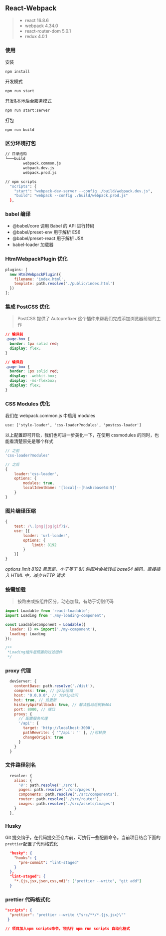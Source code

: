 ## React-Webpack

> - react 16.8.6
> - webpack 4.34.0
> - react-router-dom 5.0.1
> - redux 4.0.1

### 使用

安装

```
npm install
```

开发模式

```
npm run start
```

开发&本地后台服务模式

```
npm run start:server
```

打包

```
npm run build
```

### 区分环境打包

```bash
// 目录结构
└───build
        webpack.common.js
        webpack.dev.js
        webpack.prod.js

// npm scripts
  "scripts": {
    "start": "webpack-dev-server --config ./build/webpack.dev.js",
    "build": "webpack --config ./build/webpack.prod.js"
  },
```

### babel 编译

- @babel/core 调用 Babel 的 API 进行转码
- @babel/preset-env 用于解析 ES6
- @babel/preset-react 用于解析 JSX
- babel-loader 加载器

### HtmlWebpackPlugin 优化

```javascript
plugins: [
  new HtmlWebpackPlugin({
    filename: 'index.html',
    template: path.resolve('./public/index.html')
  })
];
```

### 集成 PostCSS 优化

> PostCSS 提供了 Autoprefixer 这个插件来帮我们完成添加浏览器前缀的工作

```css
// 编译前
.page-box {
  border: 1px solid red;
  display: flex;
}

// 编译后
.page-box {
  border: 1px solid red;
  display: -webkit-box;
  display: -ms-flexbox;
  display: flex;
}
```

### CSS Modules 优化

我们在 webpack.common.js 中启用 modules

```
use: ['style-loader', 'css-loader?modules', 'postcss-loader']
```

以上配置即可开启，我们也可进一步美化一下，在使用 cssmodules 的同时，也能看清楚原先是哪个样式

```javascript
// 之前
'css-loader?modules'

// 之后
{
    loader:'css-loader',
    options: {
        modules: true,
        localIdentName: '[local]--[hash:base64:5]'
    }
}
```

### 图片编译压缩

```javascript
{
    test: /\.(png|jpg|gif)$/,
    use: [{
        loader: 'url-loader',
        options: {
            limit: 8192
        }
    }]
}
```

_options limit 8192 意思是，小于等于 8K 的图片会被转成 base64 编码，直接插入 HTML 中，减少 HTTP 请求_

### 按需加载

> 按路由或按组件区分，动态加载，有助于切割代码

```javascript
import Loadable from 'react-loadable';
import Loading from './my-loading-component';

const LoadableComponent = Loadable({
  loader: () => import('./my-component'),
  loading: Loading
});

/**
 *Loading组件是预置的过滤组件
 */
```

### proxy 代理

```javascript
  devServer: {
    contentBase: path.resolve('./dist'),
    compress: true, // gzip压缩
    host: '0.0.0.0', // 允许ip访问
    hot: true, // 热更新
    historyApiFallback: true, // 解决启动后刷新404
    port: 8000, // 端口
    proxy: {
      // 配置服务代理
      '/api': {
        target: 'http://localhost:3000',
        pathRewrite: { '^/api': '' }, //可转换
        changeOrigin: true
      }
    }
  }
```

### 文件路径别名

```javascript
  resolve: {
    alias: {
      '@': path.resolve('./src'),
      pages: path.resolve('./src/pages'),
      components: path.resolve('./src/components'),
      router: path.resolve('./src/router'),
      images: path.resolve('./src/assets/images')
    }
  },
```

### Husky

Git 提交钩子，在代码提交至仓库前，可执行一些配置命令。当前项目结合下面的`prettier`配置了代码格式化

```json
  "husky": {
    "hooks": {
      "pre-commit": "lint-staged"
    }
  },
  "lint-staged": {
    "*.{js,jsx,json,css,md}": ["prettier --write", "git add"]
  }
```

### prettier 代码格式化

```json
"scripts": {
  "prettier": "prettier --write \"src/**/*.{js,jsx}\""
 }

// 项目加入npm scripts命令，可执行 npm run scripts 自动化格式
```
